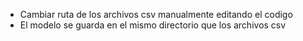 - Cambiar ruta de los archivos csv manualmente editando el codigo
- El modelo se guarda en el mismo directorio que los archivos csv
